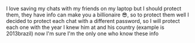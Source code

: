 I love saving my chats with my friends on my laptop but I should protect them, they have info can make you a billionaire 😎, so to protect them well I decided to protect each chat with a different password, so I will protect each one with the year I knew him at and his country (example is 2013brazil) now I'm sure I'm the only one who know these info
